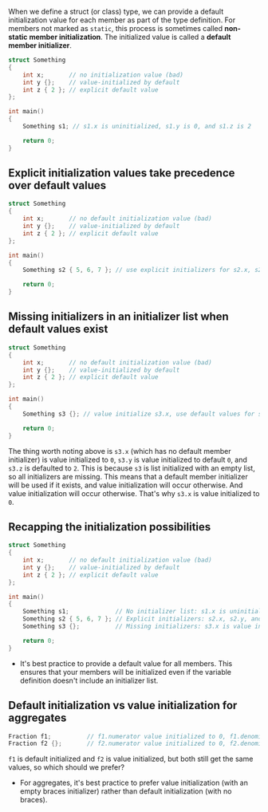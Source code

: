 When we define a struct (or class) type, we can provide a default initialization value for each member as part of the type definition. For members not marked as `static`, this process is sometimes called **non-static member initialization**. The initialized value is called a **default member initializer**.

```cpp
struct Something
{
    int x;       // no initialization value (bad)
    int y {};    // value-initialized by default
    int z { 2 }; // explicit default value
};

int main()
{
    Something s1; // s1.x is uninitialized, s1.y is 0, and s1.z is 2

    return 0;
}
```

## Explicit initialization values take precedence over default values

```cpp
struct Something
{
    int x;       // no default initialization value (bad)
    int y {};    // value-initialized by default
    int z { 2 }; // explicit default value
};

int main()
{
    Something s2 { 5, 6, 7 }; // use explicit initializers for s2.x, s2.y, and s2.z (no default values are used)

    return 0;
}
```

## Missing initializers in an initializer list when default values exist

```cpp
struct Something
{
    int x;       // no default initialization value (bad)
    int y {};    // value-initialized by default
    int z { 2 }; // explicit default value
};

int main()
{
    Something s3 {}; // value initialize s3.x, use default values for s3.y and s3.z

    return 0;
}
```

The thing worth noting above is `s3.x` (which has no default member initializer) is value initialized to `0`, `s3.y` is value initialized to default `0`, and `s3.z` is defaulted to `2`. This is because `s3` is list initialized with an empty list, so all initializers are missing. This means that a default member initializer will be used if it exists, and value initialization will occur otherwise. And value initialization will occur otherwise. That's why `s3.x` is value initialized to `0`.

## Recapping the initialization possibilities

```cpp
struct Something
{
    int x;       // no default initialization value (bad)
    int y {};    // value-initialized by default
    int z { 2 }; // explicit default value
};

int main()
{
    Something s1;             // No initializer list: s1.x is uninitialized, s1.y and s1.z use defaults
    Something s2 { 5, 6, 7 }; // Explicit initializers: s2.x, s2.y, and s2.z use explicit values (no default values are used)
    Something s3 {};          // Missing initializers: s3.x is value initialized, s3.y and s3.z use defaults

    return 0;
}
```

- It's best practice to provide a default value for all members. This ensures that your members will be initialized even if the variable definition doesn't include an initializer list.

## Default initialization vs value initialization for aggregates

```cpp
Fraction f1;          // f1.numerator value initialized to 0, f1.denominator defaulted to 1
Fraction f2 {};       // f2.numerator value initialized to 0, f2.denominator defaulted to 1
```

`f1` is default initialized and `f2` is value initialized, but both still get the same values, so which should we prefer?

- For aggregates, it's best practice to prefer value initialization (with an empty braces initializer) rather than default initialization (with no braces).

